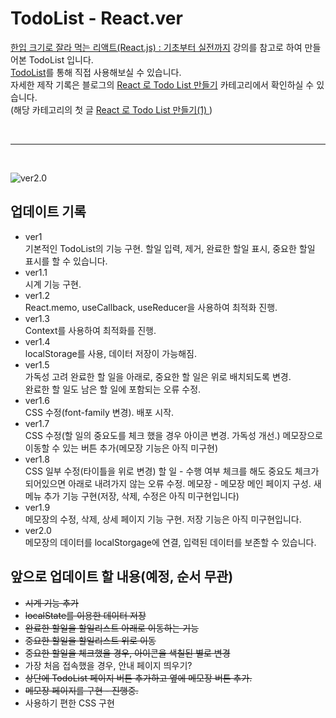 # TodoList - React.ver

[한입 크기로 잘라 먹는 리액트(React.js) : 기초부터 실전까지](https://inf.run/2XT4) 강의를 참고로 하여 만들어본 TodoList 입니다.<br>
[TodoList](https://938-todo-list.web.app)를 통해 직접 사용해보실 수 있습니다.
<br>
자세한 제작 기록은 블로그의 [React 로 Todo List 만들기](https://fdaytday.tistory.com/category/Project) 카테고리에서 확인하실 수 있습니다.<br>
(해당 카테고리의 첫 글 [
React 로 Todo List 만들기(1)
](https://fdaytday.tistory.com/46))

<br>

---

<br>

![ver2.0](https://user-images.githubusercontent.com/92746200/172867128-f7c0df84-f81b-404c-b9c6-921a51f5d271.png)

## 업데이트 기록

- ver1 <br>
  기본적인 TodoList의 기능 구현. 할일 입력, 제거, 완료한 할일 표시, 중요한 할일 표시를 할 수 있습니다.
- ver1.1 <br>
  시계 기능 구현.
- ver1.2 <br>
  React.memo, useCallback, useReducer을 사용하여 최적화 진행.
- ver1.3 <br>
  Context를 사용하여 최적화를 진행.
- ver1.4 <br>
  localStorage를 사용, 데이터 저장이 가능해짐.
- ver1.5 <br>
  가독성 고려 완료한 할 일을 아래로, 중요한 할 일은 위로 배치되도록 변경.<br>
  완료한 할 일도 남은 할 일에 포함되는 오류 수정.
- ver1.6 <br>
  CSS 수정(font-family 변경).
  배포 시작.
- ver1.7<br>
  CSS 수정(할 일의 중요도를 체크 했을 경우 아이콘 변경. 가독성 개선.)
  메모장으로 이동할 수 있는 버튼 추가(메모장 기능은 아직 미구현)
- ver1.8<br>
  CSS 일부 수정(타이틀을 위로 변경)
  할 일 - 수행 여부 체크를 해도 중요도 체크가 되어있으면 아래로 내려가지 않는 오류 수정.
  메모장 - 메모장 메인 페이지 구성. 새 메뉴 추가 기능 구현(저장, 삭제, 수정은 아직 미구현입니다)
- ver1.9<br>
  메모장의 수정, 삭제, 상세 페이지 기능 구현. 저장 기능은 아직 미구현입니다.
- ver2.0<br>
  메모장의 데이터를 localStorgage에 연결, 입력된 데이터를 보존할 수 있습니다.

## 앞으로 업데이트 할 내용(예정, 순서 무관)

- ~~시계 기능 추가~~
- ~~localState를 이용한 데이터 저장~~
- ~~완료한 할일을 할일리스트 아래로 이동하는 기능~~
- ~~중요한 할일을 할일리스트 위로 이동~~
- ~~중요한 할일을 체크했을 경우, 아이콘을 색칠된 별로 변경~~
- 가장 처음 접속했을 경우, 안내 페이지 띄우기?
- ~~상단에 TodoList 페이지 버튼 추가하고 옆에 메모장 버튼 추가.~~
- ~~메모장 페이지를 구현 - 진행중.~~
- 사용하기 편한 CSS 구현
